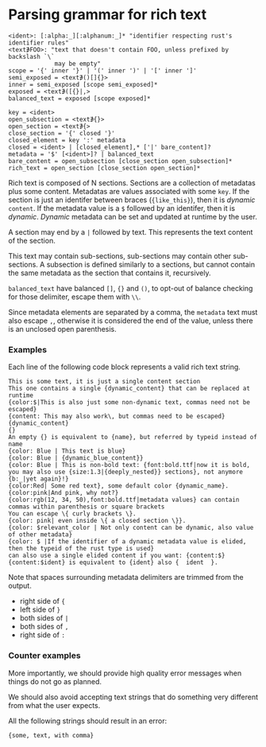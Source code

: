 # Parsing grammar for rich text 

```
<ident>: [:alpha:_][:alphanum:_]* "identifier respecting rust's identifier rules"
<text∌FOO>: "text that doesn't contain FOO, unless prefixed by backslash `\`
             may be empty"
scope = '{' inner '}' | '(' inner ')' | '[' inner ']'
semi_exposed = <text∌()[]{}>
inner = semi_exposed [scope semi_exposed]*
exposed = <text∌([{}|,>
balanced_text = exposed [scope exposed]*

key = <ident>
open_subsection = <text∌{}>
open_section = <text∌{>
close_section = '{' closed '}'
closed_element = key ':' metadata
closed = <ident> | [closed_element],* ['|' bare_content]?
metadata = '$' [<ident>]? | balanced_text
bare_content = open_subsection [close_section open_subsection]*
rich_text = open_section [close_section open_section]*
```

Rich text is composed of N sections.
Sections are a collection of metadatas plus some content.
Metadatas are values associated with some `key`.
If the section is just an identifer between braces (`{like_this}`),
then it is *dynamic* `content`.
If the metadata value is a `$` followed by an identifer, then it is *dynamic*.
*Dynamic* metadata can be set and updated at runtime by the user.

A section may end by a `|` followed by text. This represents the text content
of the section.

This text may contain sub-sections, sub-sections may contain other sub-sections.
A subsection is defined similarly to a sections,
but cannot contain the same metadata as the section that contains it, recursively.

`balanced_text` have balanced `[]`, `{}` and `()`, to opt-out of balance
checking for those delimiter, escape them with `\\`.

Since metadata elements are separated by a comma, the `metadata` text must also
escape `,`, otherwise it is considered the end of the value,
unless there is an unclosed open parenthesis.

### Examples

Each line of the following code block represents a valid rich text string.

```
This is some text, it is just a single content section
This one contains a single {dynamic_content} that can be replaced at runtime
{color:$|This is also just some non-dynamic text, commas need not be escaped}
{content: This may also work\, but commas need to be escaped}
{dynamic_content}
{}
An empty {} is equivalent to {name}, but referred by typeid instead of name
{color: Blue | This text is blue}
{color: Blue | {dynamic_blue_content}}
{color: Blue | This is non-bold text: {font:bold.ttf|now it is bold, you may also use {size:1.3|{deeply_nested}} sections}, not anymore {b:_|yet again}!}
{color:Red| Some red text}, some default color {dynamic_name}. {color:pink|And pink, why not?}
{color:rgb(12, 34, 50),font:bold.ttf|metadata values} can contain commas within parenthesis or square brackets
You can escape \{ curly brackets \}.
{color: pink| even inside \{ a closed section \}}.
{color: $relevant_color | Not only content can be dynamic, also value of other metadata}
{color: $ |If the identifier of a dynamic metadata value is elided, then the typeid of the rust type is used}
can also use a single elided content if you want: {content:$}
{content:$ident} is equivalent to {ident} also {  ident  }.
```

Note that spaces surrounding metadata delimiters are trimmed from the output.

- right side of `{`
- left side of `}`
- both sides of `|`
- both sides of `,`
- right side of `:`

### Counter examples

More importantly, we should provide high quality error messages when things do
not go as planned.

We should also avoid accepting text strings that do something very different
from what the user expects.

All the following strings should result in an error:

```
{some, text, with comma}
```
